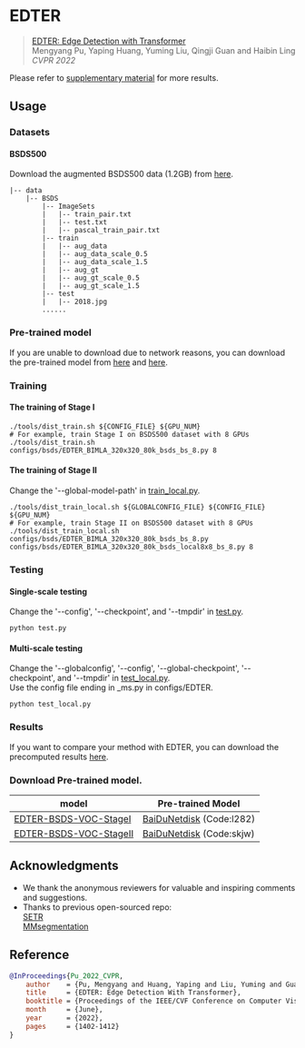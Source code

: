 # EDTER
> [EDTER: Edge Detection with Transformer](https://arxiv.org/abs/2203.08566)                 
> Mengyang Pu, Yaping Huang, Yuming Liu, Qingji Guan and Haibin Ling                 
> *CVPR 2022*

Please refer to [supplementary material](https://github.com/MengyangPu/EDTER/blob/main/supp/EDTER-supp.pdf) for more results.

## Usage

### Datasets
#### BSDS500
Download the augmented BSDS500 data (1.2GB) from [here](http://vcl.ucsd.edu/hed/HED-BSDS.tar).<br/>
```
|-- data
    |-- BSDS
        |-- ImageSets
        |   |-- train_pair.txt
        |   |-- test.txt
        |   |-- pascal_train_pair.txt
        |-- train
        |   |-- aug_data
        |   |-- aug_data_scale_0.5
        |   |-- aug_data_scale_1.5
        |   |-- aug_gt
        |   |-- aug_gt_scale_0.5
        |   |-- aug_gt_scale_1.5
        |-- test
        |   |-- 2018.jpg
        ......
```

### Pre-trained model
If you are unable to download due to network reasons, you can download the pre-trained model from [here](https://github.com/rwightman/pytorch-image-models/releases/download/v0.1-vitjx/jx_vit_base_p16_384-83fb41ba.pth) and [here](https://github.com/rwightman/pytorch-image-models/releases/download/v0.1-vitjx/jx_vit_large_p16_384-b3be5167.pth).

### Training
#### The training of Stage I
```shell
./tools/dist_train.sh ${CONFIG_FILE} ${GPU_NUM} 
# For example, train Stage I on BSDS500 dataset with 8 GPUs
./tools/dist_train.sh configs/bsds/EDTER_BIMLA_320x320_80k_bsds_bs_8.py 8
```
#### The training of Stage II
Change the '--global-model-path' in [train_local.py](https://github.com/MengyangPu/EDTER/blob/main/tools/train_local.py).
```shell
./tools/dist_train_local.sh ${GLOBALCONFIG_FILE} ${CONFIG_FILE} ${GPU_NUM} 
# For example, train Stage II on BSDS500 dataset with 8 GPUs
./tools/dist_train_local.sh configs/bsds/EDTER_BIMLA_320x320_80k_bsds_bs_8.py configs/bsds/EDTER_BIMLA_320x320_80k_bsds_local8x8_bs_8.py 8
```

### Testing
#### Single-scale testing
Change the '--config', '--checkpoint', and '--tmpdir' in [test.py](https://github.com/MengyangPu/EDTER/blob/main/tools/test.py).
```shell
python test.py
```

#### Multi-scale testing
Change the '--globalconfig', '--config', '--global-checkpoint', '--checkpoint', and '--tmpdir' in [test_local.py](https://github.com/MengyangPu/EDTER/blob/main/tools/test_local.py).<br/>
Use the config file ending in _ms.py in configs/EDTER.
```shell
python test_local.py
```

### Results
If you want to compare your method with EDTER, you can download the precomputed results [here](https://drive.google.com/file/d/1zL74whvVnrZAe-j2BveLD1yZrsrk-Vb5/view?usp=sharing).

### Download Pre-trained model.

| model                                            | Pre-trained Model                                                              |
| ------------------------------------------------ | ------------------------------------------------------------------------------ | 
|[EDTER-BSDS-VOC-StageI]()           | [BaiDuNetdisk](https://pan.baidu.com/s/1xxkDRUoy9vfO6rtjx_GOqA)  (Code:l282)  |
|[EDTER-BSDS-VOC-StageII]()          | [BaiDuNetdisk](https://pan.baidu.com/s/1hT1v24H6GjjjjMXqe_Knuw)  (Code:skjw)  |
## Acknowledgments
- We thank the anonymous reviewers for valuable and inspiring comments and suggestions.
- Thanks to previous open-sourced repo:<br/>
  [SETR](https://github.com/fudan-zvg/SETR)<br/>
  [MMsegmentation](https://github.com/open-mmlab/mmsegmentation)<br/>

## Reference
```bibtex
@InProceedings{Pu_2022_CVPR,
    author    = {Pu, Mengyang and Huang, Yaping and Liu, Yuming and Guan, Qingji and Ling, Haibin},
    title     = {EDTER: Edge Detection With Transformer},
    booktitle = {Proceedings of the IEEE/CVF Conference on Computer Vision and Pattern Recognition (CVPR)},
    month     = {June},
    year      = {2022},
    pages     = {1402-1412}
}
```
